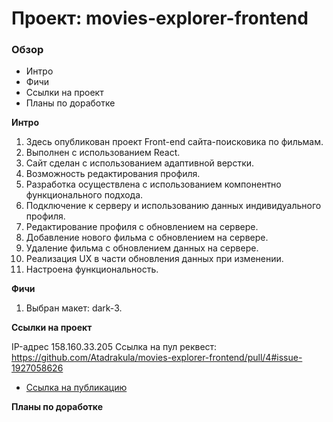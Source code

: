 # Проект: movies-explorer-frontend

### Обзор
* Интро
* Фичи
* Ссылки на проект
* Планы по доработке

**Интро**

1. Здесь опубликован проект Front-end сайта-поисковика по фильмам.
2. Выполнен с использованием React.
3. Сайт сделан с использованием адаптивной верстки.
4. Возможность редактирования профиля.
5. Разработка осуществлена с использованием компонентно функционального подхода.
6. Подключение к серверу и использованию данных индивидуального профиля.
7. Редактирование профиля с обновлением на сервере.
8. Добавление нового фильма с обновлением на сервере.
9. Удаление фильма с обновлением данных на сервере.
10. Реализация UX в части обновления данных при изменении.
11. Настроена функциональность.

**Фичи**

1. Выбран макет: dark-3.

**Ссылки на проект**

IP-адрес 158.160.33.205
Ссылка на пул реквест: https://github.com/Atadrakula/movies-explorer-frontend/pull/4#issue-1927058626

* [Ссылка на публикацию](https://web.portfolio.diploma.nomoredomainsicu.ru)

**Планы по доработке**



